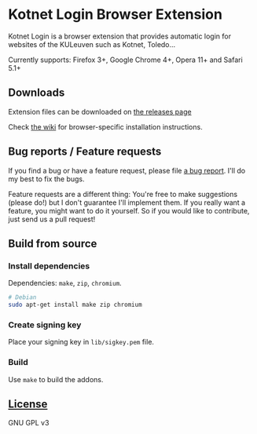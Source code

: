 # Kotnet Login Browser Extension
Kotnet Login is a browser extension that provides automatic login for websites of the KULeuven such as Kotnet, Toledo...

Currently supports: Firefox 3+, Google Chrome 4+, Opera 11+ and Safari 5.1+

## Downloads

Extension files can be downloaded on [the releases page](https://github.com/studentenraad/kotnetlogin-extension/releases)

Check [the wiki](https://github.com/studentenraad/kotnetlogin-extension/wiki) for browser-specific installation instructions.

## Bug reports / Feature requests
If you find a bug or have a feature request, please file [a bug report](https://github.com/studentenraad/kotnetlogin-extension/issues).
I'll do my best to fix the bugs.

Feature requests are a different thing: You're free to make suggestions (please do!) but I don't guarantee I'll implement them.
If you really want a feature, you might want to do it yourself.
So if you would like to contribute, just send us a pull request!

## Build from source

### Install dependencies

Dependencies: `make`, `zip`, `chromium`.

```sh
# Debian
sudo apt-get install make zip chromium
```

### Create signing key

Place your signing key in `lib/sigkey.pem` file.

### Build

Use `make` to build the addons.

## [License](https://github.com/studentenraad/kotnetlogin-extension/blob/master/LICENSE)

GNU GPL v3
